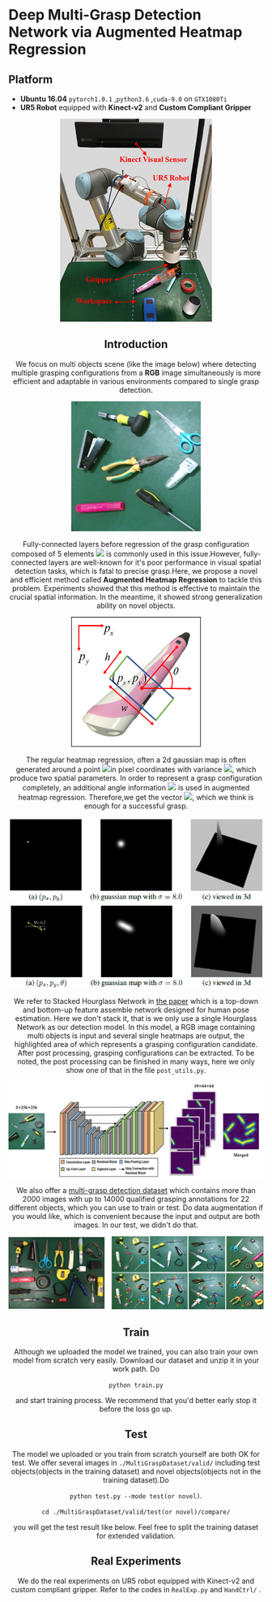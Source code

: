 #  Deep Multi-Grasp Detection Network via Augmented Heatmap Regression

## Platform

* **Ubuntu 16.04**  ```pytorch1.0.1``` ,```python3.6``` ,```cuda-9.0``` on ```GTX1080Ti``` 
* **UR5 Robot** equipped with **Kinect-v2** and **Custom Compliant Gripper**

<div align=center> <img src="./figures/exp_noted.png"> 

## Introduction

We focus on multi objects scene (like the image below) where detecting multiple grasping configurations from a **RGB** image simultaneously is more efficient and adaptable in various environments compared to single grasp detection.

<div align=center><img src="./figures/test_1_ori.png"> 



Fully-connected layers before regression of the grasp configuration composed of 5 elements ![](http://latex.codecogs.com/gif.latex?\\(p_{x},p_{y},\theta,w,h)) is commonly used in this issue.However, fully-connected layers are well-known for it's poor performance in visual spatial detection tasks, which is fatal to precise grasp.Here, we propose a novel and efficient method called **Augmented Heatmap Regression** to tackle this problem. Experiments showed that this method is effective to maintain the crucial spatial information. In the meantime, it showed strong generalization ability on novel objects.



<div align=center><img src="./figures/sample_vector.png">


The regular heatmap regression, often a 2d gaussian map is often generated around a point ![](http://latex.codecogs.com/gif.latex?\\(p_{x},p_{y}))in pixel coordinates with variance ![](http://latex.codecogs.com/gif.latex?\\.\sigma), which produce two spatial parameters. In order to represent a grasp configuration completely, an additional angle information ![](http://latex.codecogs.com/gif.latex?\\.\theta) is used in augmented heatmap regression. Therefore,we get the vector ![](http://latex.codecogs.com/gif.latex?\\(p_{x},p_{y},\theta)), which we think is enough for a successful grasp.



<div align=center> <img src="./figures/2d_gaussian.png"> 

<div align=center> <img src="./figures/3d_gaussian.png"> 


We refer to Stacked Hourglass Network in [the paper](https://arxiv.org/pdf/1603.06937.pdf) which is a top-down and bottom-up feature assemble network designed for human pose estimation. Here we don't stack it, that is we only use a single Hourglass Network as our detection model. In this model, a RGB image containing multi objects is input and several single heatmaps are output,  the highlighted area of which represents a grasping configuration candidate. After post processing, grasping configurations can be extracted.  To be noted, the post processing can be finished in many ways, here we only show one of that in the file ```post_utils.py```. 



<div align=center><img src="./figures/network.png"> 


We also offer a [multi-grasp detection dataset](http://xxx) which contains more than 2000 images with up to 14000 qualified grasping annotations for 22 different objects, which you can use to train or test. Do data augmentation if you would like, which is convenient because the input and output are both images. In our test, we didn't do that.

<div align=center><img src="./figures/dataset.png"> 


## Train

Although we uploaded the model we trained, you can also train your own model from scratch very easily.  Download our dataset and unzip it in your work path. Do 

```python train.py``` 

and start training process. We recommend that you'd better early stop it before the loss go up.



## Test

The model we uploaded or you train from scratch yourself are both OK for test. We offer several images in ```./MultiGraspDataset/valid/``` including test objects(objects in the training dataset) and novel objects(objects not in the training dataset).Do 

```python test.py --mode test(or novel)```. 

```cd ./MultiGraspDataset/valid/test(or novel)/compare/```

you will get the test result like below. Feel free to split the training dataset for extended validation.

## Real Experiments

We do the real experiments on UR5 robot equipped with Kinect-v2 and custom compliant gripper. Refer to the codes in ```RealExp.py``` and ```HandCtrl/``` .

